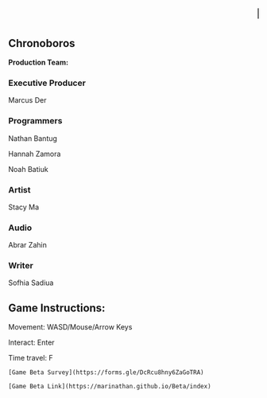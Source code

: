 # <marquee>Mental Wealth Games</marquee>

## Chronoboros

**Production Team:**

### Executive Producer

Marcus Der

### Programmers

Nathan Bantug

Hannah Zamora

Noah Batiuk

### Artist
Stacy Ma

### Audio
Abrar Zahin

### Writer
Sofhia Sadiua


## Game Instructions:

Movement: WASD/Mouse/Arrow Keys

Interact: Enter

Time travel: F

```
[Game Beta Survey](https://forms.gle/DcRcu8hny6ZaGoTRA)

[Game Beta Link](https://marinathan.github.io/Beta/index)
```
